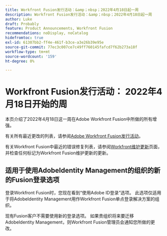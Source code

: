 ```yaml
---
title: Workfront Fusion发行活动：&amp；nbsp；2022年4月18日起一周
description: Workfront Fusion发行活动：&amp；nbsp；2022年4月18日起一周
author: Luke
draft: Probably
feature: Product Announcements, Workfront Fusion
recommendations: noDisplay, noCatalog
hidefromtoc: true
exl-id: 61307bb2-ff4e-461f-b3ce-a3e26b39e95e
source-git-commit: 77ec3c007ce7c49ff760145fafcd7f62b273a18f
workflow-type: tm+mt
source-wordcount: '159'
ht-degree: 0%

---
```


# Workfront Fusion发行活动： 2022年4月18日开始的周

本页介绍了2022年4月18日这一周在Adobe Workfront Fusion中所做的所有增强。

有关所有最近更改的列表，请参阅[Adobe Workfront Fusion发行活动](/help/workfront-fusion/fusion-product-releases/fusion-release-activity.md)。

有关Workfront Fusion中最近的错误修复列表，请参阅[Workfront维护更新](https://experienceleague.adobe.com/docs/workfront-known-issues/releases/current-updates.html)页面，并检查任何标记为Workfront Fusion维护更新的更新。

## 适用于使用AdobeIdentity Management的组织的新的Fusion登录选项

登录Workfront Fusion时，您现在看到“使用Adobe ID登录”选项。 此选项仅适用于将AdobeIdentity Management用作Workfront Fusion单点登录解决方案的组织。

现有Fusion客户不需要使用新的登录选项。 如果贵组织将来要迁移AdobeIdentity Management，则Workfront Fusion管理员会通知您所做的更改。
